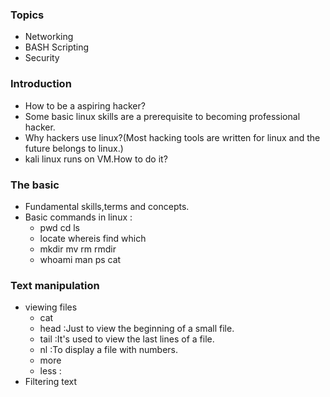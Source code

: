 ### Topics
* Networking
* BASH Scripting
* Security
### Introduction
* How to be a aspiring hacker?
* Some basic linux skills are a prerequisite to becoming professional hacker.
* Why hackers use linux?(Most hacking tools are written for linux and the future belongs to linux.)
* kali linux runs on VM.How to do it?
### The basic
* Fundamental skills,terms and concepts.
* Basic commands in linux : 
  * pwd cd ls
  * locate whereis find which
  * mkdir mv rm rmdir
  * whoami  man  ps cat 
### Text manipulation
* viewing files
  * cat
  * head :Just to view the beginning of a small file.
  * tail :It's used to view the last lines of a file.
  * nl :To display a file with numbers.
  * more
  * less :
* Filtering text


